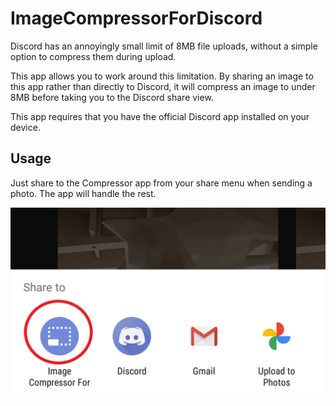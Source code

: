 # ImageCompressorForDiscord

Discord has an annoyingly small limit of 8MB file uploads, without a simple option to compress them
during upload.

This app allows you to work around this limitation. By sharing an image to this app rather than
directly to Discord, it will compress an image to under 8MB before taking you to the Discord share
view.

This app requires that you have the official Discord app installed on your device.

## Usage

Just share to the Compressor app from your share menu when sending a photo. The app will handle the rest.

![How to use the app from the share menu](https://github.com/SCOTPAUL/ImageCompressorForDiscord/raw/master/app/src/main/res/drawable/how_to_use.png)
